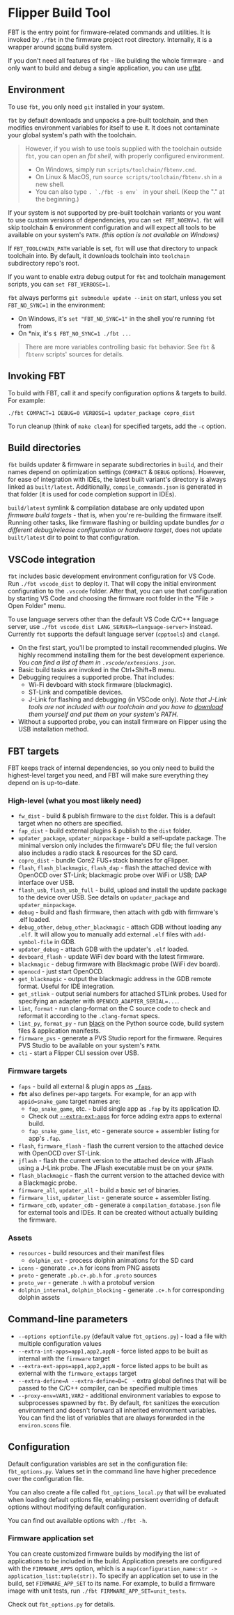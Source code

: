 # Flipper Build Tool

FBT is the entry point for firmware-related commands and utilities.
It is invoked by `./fbt` in the firmware project root directory. Internally, it is a wrapper around [scons](https://scons.org/) build system.

If you don't need all features of `fbt` - like building the whole firmware - and only want to build and debug a single application, you can use [ufbt](https://pypi.org/project/ufbt/).

## Environment

To use `fbt`, you only need `git` installed in your system.

`fbt` by default downloads and unpacks a pre-built toolchain, and then modifies environment variables for itself to use it. It does not contaminate your global system's path with the toolchain.
 > However, if you wish to use tools supplied with the toolchain outside `fbt`, you can open an *fbt shell*, with properly configured environment.
 >    - On Windows, simply run `scripts/toolchain/fbtenv.cmd`.
 >    - On Linux & MacOS, run `source scripts/toolchain/fbtenv.sh` in a new shell.
 >    - You can also type ```. `./fbt -s env` ``` in your shell. (Keep  the "." at the beginning.)
 
 If your system is not supported by pre-built toolchain variants or you want to use custom versions of dependencies, you can `set FBT_NOENV=1`. `fbt` will skip toolchain & environment configuration and will expect all tools to be available on your system's `PATH`. *(this option is not available on Windows)*
 
 If `FBT_TOOLCHAIN_PATH` variable is set, `fbt` will use that directory to unpack toolchain into. By default, it downloads toolchain into `toolchain` subdirectory repo's root.

If you want to enable extra debug output for `fbt` and toolchain management scripts, you can `set FBT_VERBOSE=1`.

`fbt` always performs `git submodule update --init` on start, unless you set `FBT_NO_SYNC=1` in the environment:
  - On Windows, it's `set "FBT_NO_SYNC=1"` in the shell you're running `fbt` from
  - On \*nix, it's `$ FBT_NO_SYNC=1 ./fbt ...`

 > There are more variables controlling basic `fbt` behavior. See `fbt` & `fbtenv` scripts' sources for details.


## Invoking FBT

To build with FBT, call it and specify configuration options & targets to build. For example:

`./fbt COMPACT=1 DEBUG=0 VERBOSE=1 updater_package copro_dist`

To run cleanup (think of `make clean`) for specified targets, add the `-c` option.

## Build directories

`fbt` builds updater & firmware in separate subdirectories in `build`, and their names depend on optimization settings (`COMPACT` & `DEBUG` options). However, for ease of integration with IDEs, the latest built variant's directory is always linked as `built/latest`. Additionally, `compile_commands.json` is generated in that folder (it is used for code completion support in IDEs).
 
`build/latest` symlink & compilation database are only updated upon *firmware build targets* - that is, when you're re-building the firmware itself. Running other tasks, like firmware flashing or building update bundles *for a different debug/release configuration or hardware target*, does not update `built/latest` dir to point to that configuration.

## VSCode integration

`fbt` includes basic development environment configuration for VS Code. Run `./fbt vscode_dist` to deploy it. That will copy the initial environment configuration to the `.vscode` folder. After that, you can use that configuration by starting VS Code and choosing the firmware root folder in the "File > Open Folder" menu.

To use language servers other than the default VS Code C/C++ language server, use `./fbt vscode_dist LANG_SERVER=<language-server>` instead. Currently `fbt` supports the default language server (`cpptools`) and `clangd`.

- On the first start, you'll be prompted to install recommended plugins. We highly recommend installing them for the best development experience. _You can find a list of them in `.vscode/extensions.json`._
- Basic build tasks are invoked in the Ctrl+Shift+B menu.
- Debugging requires a supported probe. That includes:
  - Wi-Fi devboard with stock firmware (blackmagic).
  - ST-Link and compatible devices.
  - J-Link for flashing and debugging (in VSCode only). _Note that J-Link tools are not included with our toolchain and you have to [download](https://www.segger.com/downloads/jlink/) them yourself and put them on your system's PATH._
- Without a supported probe, you can install firmware on Flipper using the USB installation method.

## FBT targets

FBT keeps track of internal dependencies, so you only need to build the highest-level target you need, and FBT will make sure everything they depend on is up-to-date.

### High-level (what you most likely need)

- `fw_dist` - build & publish firmware to the `dist` folder. This is a default target when no others are specified.
- `fap_dist` - build external plugins & publish to the `dist` folder.
- `updater_package`, `updater_minpackage` - build a self-update package. The minimal version only includes the firmware's DFU file; the full version also includes a radio stack & resources for the SD card.
- `copro_dist` - bundle Core2 FUS+stack binaries for qFlipper.
- `flash`, `flash_blackmagic`, `flash_dap` - flash the attached device with OpenOCD over ST-Link; blackmagic probe over WiFi or USB; DAP interface over USB.
- `flash_usb`, `flash_usb_full` - build, upload and install the update package to the device over USB. See details on `updater_package` and `updater_minpackage`.
- `debug` - build and flash firmware, then attach with gdb with firmware's .elf loaded.
- `debug_other`, `debug_other_blackmagic` - attach GDB without loading any `.elf`. It will allow you to manually add external `.elf` files with `add-symbol-file` in GDB.
- `updater_debug` - attach GDB with the updater's `.elf` loaded.
- `devboard_flash` - update WiFi dev board with the latest firmware.
- `blackmagic` - debug firmware with Blackmagic probe (WiFi dev board).
- `openocd` - just start OpenOCD.
- `get_blackmagic` - output the blackmagic address in the GDB remote format. Useful for IDE integration.
- `get_stlink` - output serial numbers for attached STLink probes. Used for specifying an adapter with `OPENOCD_ADAPTER_SERIAL=...`.
- `lint`, `format` - run clang-format on the C source code to check and reformat it according to the `.clang-format` specs.
- `lint_py`, `format_py` - run [black](https://black.readthedocs.io/en/stable/index.html) on the Python source code, build system files & application manifests.
- `firmware_pvs` - generate a PVS Studio report for the firmware. Requires PVS Studio to be available on your system's `PATH`.
- `cli` - start a Flipper CLI session over USB.

### Firmware targets

- `faps` - build all external & plugin apps as [`.faps`](./AppsOnSDCard.md#fap-flipper-application-package).
- **`fbt`** also defines per-app targets. For example, for an app with `appid=snake_game` target names are:
  - `fap_snake_game`, etc. - build single app as `.fap` by its application ID.
  - Check out [`--extra-ext-apps`](#command-line-parameters) for force adding extra apps to external build.
  - `fap_snake_game_list`, etc - generate source + assembler listing for app's `.fap`.
- `flash`, `firmware_flash` - flash the current version to the attached device with OpenOCD over ST-Link.
- `jflash` - flash the current version to the attached device with JFlash using a J-Link probe. The JFlash executable must be on your `$PATH`.
- `flash_blackmagic` - flash the current version to the attached device with a Blackmagic probe.
- `firmware_all`, `updater_all` - build a basic set of binaries.
- `firmware_list`, `updater_list` - generate source + assembler listing.
- `firmware_cdb`, `updater_cdb` - generate a `compilation_database.json` file for external tools and IDEs. It can be created without actually building the firmware.

### Assets

- `resources` - build resources and their manifest files
  - `dolphin_ext` - process dolphin animations for the SD card
- `icons` - generate `.c+.h` for icons from PNG assets
- `proto` - generate `.pb.c+.pb.h` for `.proto` sources
- `proto_ver` - generate `.h` with a protobuf version
- `dolphin_internal`, `dolphin_blocking` - generate `.c+.h` for corresponding dolphin assets

## Command-line parameters

- `--options optionfile.py` (default value `fbt_options.py`) - load a file with multiple configuration values
- `--extra-int-apps=app1,app2,appN` - force listed apps to be built as internal with the `firmware` target
- `--extra-ext-apps=app1,app2,appN` - force listed apps to be built as external with the `firmware_extapps` target
- `--extra-define=A --extra-define=B=C ` - extra global defines that will be passed to the C/C++ compiler, can be specified multiple times
- `--proxy-env=VAR1,VAR2` - additional environment variables to expose to subprocesses spawned by `fbt`. By default, `fbt` sanitizes the execution environment and doesn't forward all inherited environment variables. You can find the list of variables that are always forwarded in the `environ.scons` file.

## Configuration

Default configuration variables are set in the configuration file: `fbt_options.py`.
Values set in the command line have higher precedence over the configuration file.

You can also create a file called `fbt_options_local.py` that will be evaluated when loading default options file, enabling persisent overriding of  default options without modifying default configuration.

You can find out available options with `./fbt -h`.

### Firmware application set

You can create customized firmware builds by modifying the list of applications to be included in the build. Application presets are configured with the `FIRMWARE_APPS` option, which is a `map(configuration_name:str -> application_list:tuple(str))`. To specify an application set to use in the build, set `FIRMWARE_APP_SET` to its name.
For example, to build a firmware image with unit tests, run `./fbt FIRMWARE_APP_SET=unit_tests`.

Check out `fbt_options.py` for details.

